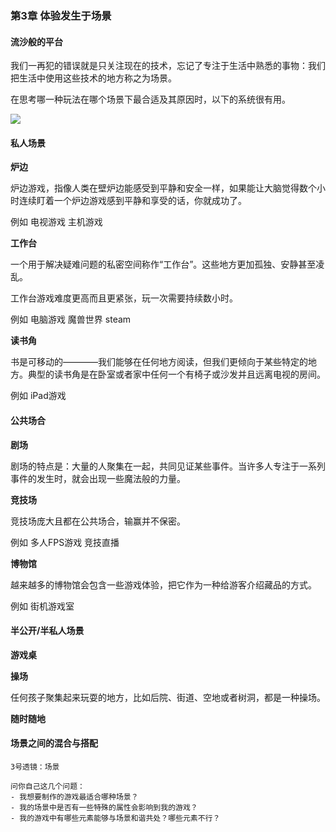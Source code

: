 ### 第3章 体验发生于场景

#### 流沙般的平台

我们一再犯的错误就是只关注现在的技术，忘记了专注于生活中熟悉的事物：我们把生活中使用这些技术的地方称之为场景。

在思考哪一种玩法在哪个场景下最合适及其原因时，以下的系统很有用。

![](/assets/Snipaste_2018-03-20_13-22-38.png)

#### 私人场景

**炉边**

炉边游戏，指像人类在壁炉边能感受到平静和安全一样，如果能让大脑觉得数个小时连续盯着一个炉边游戏感到平静和享受的话，你就成功了。

例如 电视游戏  主机游戏

**工作台**

一个用于解决疑难问题的私密空间称作“工作台”。这些地方更加孤独、安静甚至凌乱。

工作台游戏难度更高而且更紧张，玩一次需要持续数小时。

例如 电脑游戏 魔兽世界 steam

**读书角**

书是可移动的————我们能够在任何地方阅读，但我们更倾向于某些特定的地方。典型的读书角是在卧室或者家中任何一个有椅子或沙发并且远离电视的房间。

例如 iPad游戏

#### 公共场合

**剧场**

剧场的特点是：大量的人聚集在一起，共同见证某些事件。当许多人专注于一系列事件的发生时，就会出现一些魔法般的力量。

**竞技场**

竞技场庞大且都在公共场合，输赢并不保密。

例如 多人FPS游戏 竞技直播

**博物馆**

越来越多的博物馆会包含一些游戏体验，把它作为一种给游客介绍藏品的方式。

例如 街机游戏室

#### 半公开/半私人场景

**游戏桌**

**操场**

任何孩子聚集起来玩耍的地方，比如后院、街道、空地或者树洞，都是一种操场。

**随时随地**

#### 场景之间的混合与搭配

~~~~
3号透镜：场景

问你自己这几个问题：
- 我想要制作的游戏最适合哪种场景？
- 我的场景中是否有一些特殊的属性会影响到我的游戏？
- 我的游戏中有哪些元素能够与场景和谐共处？哪些元素不行？

~~~~



